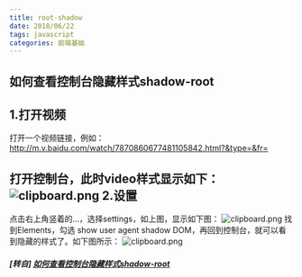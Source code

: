 ```yaml
---
title: root-shadow
date: 2018/06/22
tags: javascript
categories: 前端基础
---
```


## 如何查看控制台隐藏样式shadow-root

1.打开视频
---
打开一个视频链接，例如：http://m.v.baidu.com/watch/7870860677481105842.html?&type=&fr=

打开控制台，此时video样式显示如下：
![clipboard.png](https://segmentfault.com/img/bVbcruK)
2.设置
---
点击右上角竖着的...，选择settings，如上图，显示如下图：
![clipboard.png](https://segmentfault.com/img/bVbcru8)
找到Elements，勾选 show user agent shadow DOM，再回到控制台，就可以看到隐藏的样式了。如下图所示：
![clipboard.png](https://segmentfault.com/img/bVbcrxl)

##### [转自] [如何查看控制台隐藏样式shadow-root]()